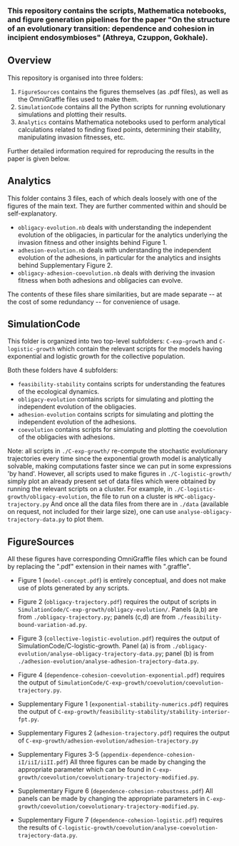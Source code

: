 ### This repository contains the scripts, Mathematica notebooks, and figure generation pipelines for the paper "On the structure of an evolutionary transition: dependence and cohesion in incipient endosymbioses" (Athreya, Czuppon, Gokhale).

## Overview ##

This repository is organised into three folders: 

1. `FigureSources` contains the figures themselves (as .pdf files), as well as the OmniGraffle files used to make them. 
2. `SimulationCode` contains all the Python scripts for running evolutionary simulations and plotting their results. 
3. `Analytics` contains Mathematica notebooks used to perform analytical calculations related to finding fixed points, determining their stability, manipulating invasion fitnesses, etc.

Further detailed information required for reproducing the results in the paper is given below.

## Analytics ##

This folder contains 3 files, each of which deals loosely with one of the figures of the main text. They are further commented within and should be self-explanatory. 

* `obligacy-evolution.nb` deals with understanding the independent evolution of the obligacies, in particular for the analytics underlying the invasion fitness and other insights behind Figure 1. 
* `adhesion-evolution.nb` deals with understanding the independent evolution of the adhesions, in particular for the analytics and insights behind Supplementary Figure 2. 
* `obligacy-adhesion-coevolution.nb` deals with deriving the invasion fitness when both adhesions and obligacies can evolve. 

The contents of these files share similarities, but are made separate -- at the cost of some redundancy -- for convenience of usage.

## SimulationCode ##

This folder is organized into two top-level subfolders: `C-exp-growth` and `C-logistic-growth` which contain the relevant scripts for the models having exponential and logistic growth for the collective population.

Both these folders have 4 subfolders:

* `feasibility-stability` contains scripts for understanding the features of the ecological dynamics.
* `obligacy-evolution` contains scripts for simulating and plotting the independent evolution of the obligacies.
* `adhesion-evolution` contains scripts for simulating and plotting the independent evolution of the adhesions.
* `coevolution` contains scripts for simulating and plotting the coevolution of the obligacies with adhesions.

Note: all scripts in `./C-exp-growth/` re-compute the stochastic evolutionary trajectories every time since the exponential growth model is analytically solvable, making computations faster since we can put in some expressions 'by hand'. However, all scripts used to make figures in `./C-logistic-growth/` simply plot an already present set of data files which were obtained by running the relevant scripts on a cluster. For example, in `./C-logistic-growth/obligacy-evolution`, the file to run on a cluster is `HPC-obligacy-trajectory.py` And once all the data files from there are in `./data` (available on request, not included for their large size), one can use `analyse-obligacy-trajectory-data.py` to plot them. 

## FigureSources ##

All these figures have corresponding OmniGraffle files which can be found by replacing the ".pdf" extension in their names with ".graffle". 

* Figure 1 (`model-concept.pdf`) is entirely conceptual, and does not make use of plots generated by any scripts.
* Figure 2 (`obligacy-trajectory.pdf`) requires the output of scripts in `SimulationCode/C-exp-growth/obligacy-evolution/`. Panels (a,b) are from `./obligacy-trajectory.py`; panels (c,d) are from `./feasibility-bound-variation-ad.py`.
* Figure 3 (`collective-logistic-evolution.pdf`) requires the output of SimulationCode/C-logistic-growth. Panel (a) is from `./obligacy-evolution/analyse-obligacy-trajectory-data.py`; panel (b) is from `./adhesion-evolution/analyse-adhesion-trajectory-data.py`.
* Figure 4 (`dependence-cohesion-coevolution-exponential.pdf`) requires the output of `SimulationCode/C-exp-growth/coevolution/coevolution-trajectory.py`. 

* Supplementary Figure 1 (`exponential-stability-numerics.pdf`) requires the output of `C-exp-growth/feasibility-stability/stability-interior-fpt.py`. 
* Supplementary Figures 2 (`adhesion-trajectory.pdf`) requires the output of `C-exp-growth/adhesion-evolution/adhesion-trajectory.py`
* Supplementary Figures 3-5 (`appendix-dependence-cohesion-iI/iiI/iiII.pdf`) All three figures can be made by changing the appropriate parameter which can be found in `C-exp-growth/coevolution/coevolutionary-trajectory-modified.py`.
* Supplementary Figure 6 (`dependence-cohesion-robustness.pdf`) All panels can be made by changing the appropriate parameters in `C-exp-growth/coevolution/coevolutionary-trajectory-modified.py`.
* Supplementary Figure 7 (`dependence-cohesion-logistic.pdf`) requires the results of `C-logistic-growth/coevolution/analyse-coevolution-trajectory-data.py`.

